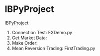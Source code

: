 # IBPyProject
IBPyProject

1. Connection Test: FXDemo.py
2. Get Market Data:
3. Make Order:
4. Mean Reversion Trading: FirstTrading.py
